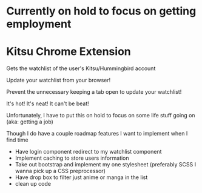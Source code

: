 # Currently on hold to focus on getting employment

# Kitsu Chrome Extension

Gets the watchlist of the user's Kitsu/Hummingbird account

Update your watchlist from your browser!

Prevent the unnecessary keeping a tab open to update your watchlist!

It's hot!  It's neat!  It can't be beat!

Unfortunately, I have to put this on hold to focus on some life stuff going on (aka: getting a job)

Though I do have a couple roadmap features I want to implement when I find time

* Have login component redirect to my watchlist component
* Implement caching to store users information
* Take out bootstrap and implement my one stylesheet (preferably SCSS I wanna pick up a CSS preprocessor)
* Have drop box to filter just anime or manga in the list
* clean up code
